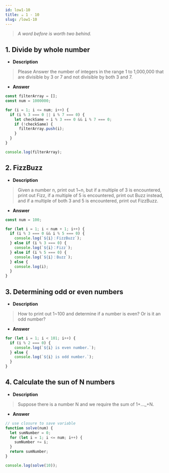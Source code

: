 ```yaml
---
id: low1-10
title: ☕ 1 - 10
slug: /low1-10
---
```


> _A word before is worth two behind._

## 1. Divide by whole number

<!-- 請回答 1-10000000 這個範圍內，能被3或7整除，並且不能同時被3和7整除的整數數量。 -->

- <strong>Description</strong>

> Please Answer the number of integers in the range 1 to 1,000,000 that are divisible by 3 or 7 and not divisible by both 3 and 7.

- <strong>Answer</strong>

```javascript
const filterArray = [];
const num = 1000000;

for (i = 1; i <= num; i++) {
  if (i % 3 === 0 || i % 7 === 0) {
    let checkSame = i % 3 === 0 && i % 7 === 0;
    if (!checkSame) {
      filterArray.push(i);
    }
  }
}

console.log(filterArray);
```

## 2. FizzBuzz

<!-- 給一個數字 n，印出 1~n，但如果碰到 3 的倍數，印出 Fizz，碰到 5 的倍數，改印 Buzz，若同時碰到 3 跟 5 的倍數，印出 FizzBuzz。 -->

- <strong>Description</strong>

> Given a number n, print out 1~n, but if a multiple of 3 is encountered, print out Fizz, if a multiple of 5 is encountered, print out Buzz instead, and if a multiple of both 3 and 5 is encountered, print out FizzBuzz.

- <strong>Answer</strong>

```javascript
const num = 100;

for (let i = 1; i < num + 1; i++) {
  if (i % 3 === 0 && i % 5 === 0) {
    console.log(`${i}：FizzBuzz`);
  } else if (i % 3 === 0) {
    console.log(`${i}：Fizz`);
  } else if (i % 5 === 0) {
    console.log(`${i}：Buzz`);
  } else {
    console.log(i);
  }
}
```

## 3. Determining odd or even numbers

<!-- 如何印出 1~100？並判斷某個數是偶數？或是奇數？ -->

- <strong>Description</strong>

> How to print out 1~100 and determine if a number is even? Or is it an odd number?

- <strong>Answer</strong>

```javascript
for (let i = 1; i < 101; i++) {
  if (i % 2 === 0) {
    console.log(`${i} is even number.`);
  } else {
    console.log(`${i} is odd number.`);
  }
}
```

## 4. Calculate the sun of N numbers

<!-- 假設有一個數字 N，我們要求 1+…_+N 的總和。 -->

- <strong>Description</strong>

> Suppose there is a number N and we require the sum of 1+...\_+N.

- <strong>Answer</strong>

```javascript
// use closure to save variable
function solve(num) {
  let sumNumber = 0;
  for (let i = 1; i <= num; i++) {
    sumNumber += i;
  }
  return sumNumber;
}

console.log(solve(10));
```

<!-- ## 5. -->

<!-- 給定兩個正整數 a 與 b，輸出 a + b 的結果。 -->

<!-- - <strong>Description</strong> -->

<!-- > Given two positive integers a and b, output the result of a + b. -->
